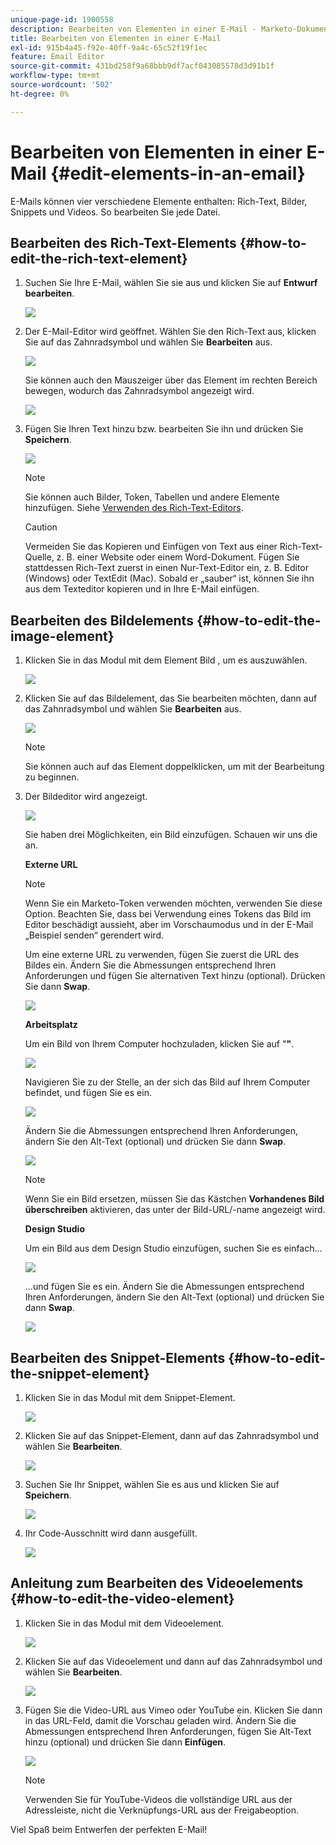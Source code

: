 ```yaml
---
unique-page-id: 1900558
description: Bearbeiten von Elementen in einer E-Mail - Marketo-Dokumente - Produktdokumentation
title: Bearbeiten von Elementen in einer E-Mail
exl-id: 915b4a45-f92e-40ff-9a4c-65c52f19f1ec
feature: Email Editor
source-git-commit: 431bd258f9a68bbb9df7acf043085578d3d91b1f
workflow-type: tm+mt
source-wordcount: '502'
ht-degree: 0%

---
```


# Bearbeiten von Elementen in einer E-Mail {#edit-elements-in-an-email}

E-Mails können vier verschiedene Elemente enthalten: Rich-Text, Bilder, Snippets und Videos. So bearbeiten Sie jede Datei.

## Bearbeiten des Rich-Text-Elements {#how-to-edit-the-rich-text-element}

1. Suchen Sie Ihre E-Mail, wählen Sie sie aus und klicken Sie auf **Entwurf bearbeiten**.

   ![](assets/one-edited.png)

1. Der E-Mail-Editor wird geöffnet. Wählen Sie den Rich-Text aus, klicken Sie auf das Zahnradsymbol und wählen Sie **Bearbeiten** aus.

   ![](assets/two.png)

   Sie können auch den Mauszeiger über das Element im rechten Bereich bewegen, wodurch das Zahnradsymbol angezeigt wird.

   ![](assets/three.png)

1. Fügen Sie Ihren Text hinzu bzw. bearbeiten Sie ihn und drücken Sie **Speichern**.

   ![](assets/four.png)

   >[!NOTE]
   >
   >Sie können auch Bilder, Token, Tabellen und andere Elemente hinzufügen. Siehe [Verwenden des Rich-Text-Editors](/help/marketo/product-docs/email-marketing/general/understanding-the-email-editor/using-the-rich-text-editor.md).

   >[!CAUTION]
   >
   >Vermeiden Sie das Kopieren und Einfügen von Text aus einer Rich-Text-Quelle, z. B. einer Website oder einem Word-Dokument. Fügen Sie stattdessen Rich-Text zuerst in einen Nur-Text-Editor ein, z. B. Editor (Windows) oder TextEdit (Mac). Sobald er „sauber“ ist, können Sie ihn aus dem Texteditor kopieren und in Ihre E-Mail einfügen.

## Bearbeiten des Bildelements {#how-to-edit-the-image-element}

1. Klicken Sie in das Modul mit dem Element Bild , um es auszuwählen.

   ![](assets/five.png)

1. Klicken Sie auf das Bildelement, das Sie bearbeiten möchten, dann auf das Zahnradsymbol und wählen Sie **Bearbeiten** aus.

   ![](assets/six.png)

   >[!NOTE]
   >
   >Sie können auch auf das Element doppelklicken, um mit der Bearbeitung zu beginnen.

1. Der Bildeditor wird angezeigt.

   ![](assets/seven.png)

   Sie haben drei Möglichkeiten, ein Bild einzufügen. Schauen wir uns die an.

   **Externe URL**

   >[!NOTE]
   >
   >Wenn Sie ein Marketo-Token verwenden möchten, verwenden Sie diese Option. Beachten Sie, dass bei Verwendung eines Tokens das Bild im Editor beschädigt aussieht, aber im Vorschaumodus und in der E-Mail „Beispiel senden“ gerendert wird.

   Um eine externe URL zu verwenden, fügen Sie zuerst die URL des Bildes ein. Ändern Sie die Abmessungen entsprechend Ihren Anforderungen und fügen Sie alternativen Text hinzu (optional). Drücken Sie dann **Swap**.

   ![](assets/eight.png)

   **Arbeitsplatz**

   Um ein Bild von Ihrem Computer hochzuladen, klicken Sie auf &quot;**&quot;**.

   ![](assets/nine.png)

   Navigieren Sie zu der Stelle, an der sich das Bild auf Ihrem Computer befindet, und fügen Sie es ein.

   ![](assets/ten.png)

   Ändern Sie die Abmessungen entsprechend Ihren Anforderungen, ändern Sie den Alt-Text (optional) und drücken Sie dann **Swap**.

   ![](assets/eleven.png)

   >[!NOTE]
   >
   >Wenn Sie ein Bild ersetzen, müssen Sie das Kästchen **Vorhandenes Bild überschreiben** aktivieren, das unter der Bild-URL/-name angezeigt wird.

   **Design Studio**

   Um ein Bild aus dem Design Studio einzufügen, suchen Sie es einfach…

   ![](assets/twelve.png)

   …und fügen Sie es ein. Ändern Sie die Abmessungen entsprechend Ihren Anforderungen, ändern Sie den Alt-Text (optional) und drücken Sie dann **Swap**.

   ![](assets/thirteen.png)

## Bearbeiten des Snippet-Elements {#how-to-edit-the-snippet-element}

1. Klicken Sie in das Modul mit dem Snippet-Element.

   ![](assets/fourteen.png)

1. Klicken Sie auf das Snippet-Element, dann auf das Zahnradsymbol und wählen Sie **Bearbeiten**.

   ![](assets/fifteen.png)

1. Suchen Sie Ihr Snippet, wählen Sie es aus und klicken Sie auf **Speichern**.

   ![](assets/sixteen.png)

1. Ihr Code-Ausschnitt wird dann ausgefüllt.

   ![](assets/eighteen.png)

## Anleitung zum Bearbeiten des Videoelements {#how-to-edit-the-video-element}

1. Klicken Sie in das Modul mit dem Videoelement.

   ![](assets/nineteen.png)

1. Klicken Sie auf das Videoelement und dann auf das Zahnradsymbol und wählen Sie **Bearbeiten**.

   ![](assets/twenty.png)

1. Fügen Sie die Video-URL aus Vimeo oder YouTube ein. Klicken Sie dann in das URL-Feld, damit die Vorschau geladen wird. Ändern Sie die Abmessungen entsprechend Ihren Anforderungen, fügen Sie Alt-Text hinzu (optional) und drücken Sie dann **Einfügen**.

   ![](assets/twentyone.png)

   >[!NOTE]
   >
   >Verwenden Sie für YouTube-Videos die vollständige URL aus der Adressleiste, nicht die Verknüpfungs-URL aus der Freigabeoption.

Viel Spaß beim Entwerfen der perfekten E-Mail!
